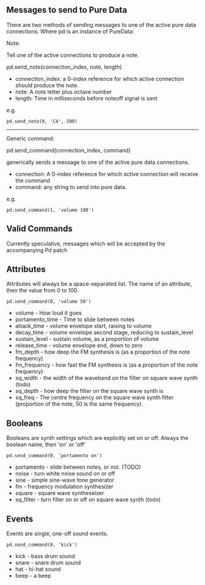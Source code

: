 Messages to send to Pure Data
-----------------------------

There are two methods of sending messages to one of the active pure data connections. Where pd is an instance of PureData:

Note:

Tell one of the active connections to produce a note.

pd.send_note(connection_index, note, length)

* connection_index: a 0-index reference for which active connection should produce the note.
* note: A note letter plus octave number
* length: Time in milliseconds before noteoff signal is sent

e.g.

`pd.send_note(0, 'C4', 500)`

--------------

Generic command:

pd.send_command(connection_index, command)

generically sends a message to one of the active pure data connections.

* connection: A 0-index reference for which active connection will receive the command
* command: any string to send into pure data.

e.g. 

`pd.send_command(1, 'volume 100')`

Valid Commands
--------------

Currently speculative, messages which will be accepted by the accompanying Pd patch

Attributes
----------

Attributes will always be a space-separated list. The name of an attribute, then the value from 0 to 100.

`pd.send_command(0, 'volume 50')`

* volume - How loud it goes
* portamento_time - Time to slide between notes
* attack_time - volume envelope start, raising to volume
* decay_time - volume envelope second stage, reducing to sustain_level
* sustain_level - sustain volume, as a proportion of volume
* release_time - volume envelope end, down to zero
* fm_depth - how deep the FM synthesis is (as a proportion of the note frequency)
* fm_frequency - how fast the FM synthesis is (as a proportion of the note frequency)
* sq_width - the width of the waveband on the filter on square wave synth (todo)
* sq_depth - how deep the filter on the square wave synth is
* sq_freq - The centre frequency on the square wave synth filter (proportion of the note, 50 is the same frequency).

Booleans
--------

Booleans are synth settings which are explicitly set on or off. Always the boolean name, then 'on' or 'off'

`pd.send_command(0, 'portamento on')`

* portamento - slide between notes, or not. (TODO)
* noise - turn white noise sound on or off
* sine - simple sine-wave tone generator
* fm - frequency modulation synthesizer
* square - square wave syntheseizer
* sq_filter - turn filter on or off on square wave synth (todo)

Events
------

Events are single, one-off sound events.

`pd.send_command(0, 'kick')`

* kick - bass drum sound
* snare - snare drum sound
* hat - hi-hat sound
* beep - a beep


